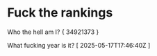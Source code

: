# Fuck the rankings

Who the hell am I?
{ 34921373 }

What fucking year is it?
[ 2025-05-17T17:46:40Z ]
